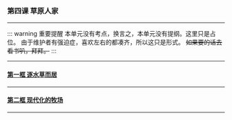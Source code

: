 ### 第四课 草原人家

---

::: warning 重要提醒
本单元没有考点，换言之，本单元没有提纲。这里只是占位。
由于维护者有强迫症，喜欢左右的都凑齐，所以这只是形式。
~~如果要的话去看书叭，拜拜。~~
:::

---

#### [第一框 逐水草而居](./%E7%AC%AC%E4%B8%80%E6%A1%86%20%E9%80%90%E6%B0%B4%E8%8D%89%E8%80%8C%E5%B1%85.html)

---

#### [第二框 现代化的牧场](./%E7%AC%AC%E4%BA%8C%E6%A1%86%20%E7%8E%B0%E4%BB%A3%E5%8C%96%E7%9A%84%E7%89%A7%E5%9C%BA.html)

---